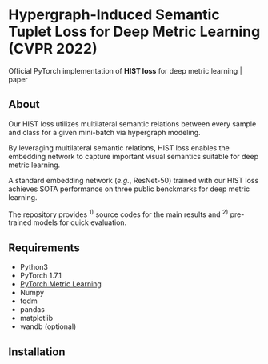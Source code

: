 # Hypergraph-Induced Semantic Tuplet Loss for Deep Metric Learning (CVPR 2022)
Official PyTorch implementation of **HIST loss** for deep metric learning | paper

## About
Our HIST loss utilizes multilateral semantic relations between every sample and class for a given mini-batch via hypergraph modeling.

By leveraging multilateral semantic relations, HIST loss enables the embedding network to capture important visual semantics suitable for deep metric learning.

A standard embedding network (*e.g.*, ResNet-50) trained with our HIST loss achieves SOTA performance on three public benckmarks for deep metric learning.

The repository provides <sup>1)</sup> source codes for the main results and <sup>2)</sup> pre-trained models for quick evaluation.

## Requirements
* Python3
* PyTorch 1.7.1
* [PyTorch Metric Learning](https://github.com/KevinMusgrave/pytorch-metric-learning)
* Numpy
* tqdm
* pandas
* matplotlib
* wandb (optional)

## Installation
